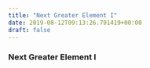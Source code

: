 ```yaml
---
title: "Next Greater Element I"
date: 2019-08-12T09:13:26.791419+00:00
draft: false
---
```


### Next Greater Element I
